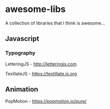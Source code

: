 # awesome-libs
A collection of libraries that I think is awesome...



## Javascript

### Typography

LetteringJS - http://letteringjs.com

TexillateJS - https://textillate.js.org


## Animation

PopMotion - https://popmotion.io/pure/
